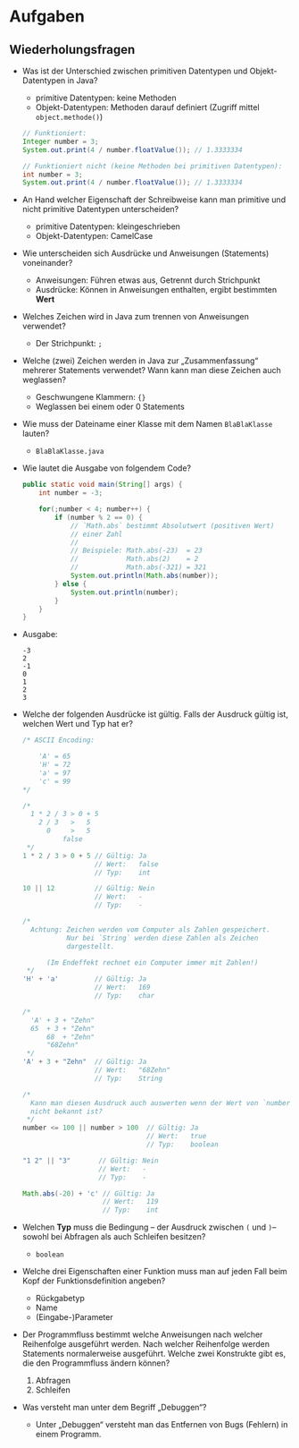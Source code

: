 # Aufgaben

## Wiederholungsfragen

-  Was ist der Unterschied zwischen primitiven Datentypen und Objekt-Datentypen in Java?

   - primitive Datentypen: keine Methoden
   - Objekt-Datentypen: Methoden darauf definiert (Zugriff mittel `object.methode()`)

    ```java
    // Funktioniert:
    Integer number = 3;
    System.out.print(4 / number.floatValue()); // 1.3333334

    // Funktioniert nicht (keine Methoden bei primitiven Datentypen):
    int number = 3;
    System.out.print(4 / number.floatValue()); // 1.3333334
    ```

- An Hand welcher Eigenschaft der Schreibweise kann man primitive und nicht primitive Datentypen unterscheiden?

   - primitive Datentypen: kleingeschrieben
   - Objekt-Datentypen: CamelCase

- Wie unterscheiden sich Ausdrücke und Anweisungen (Statements) voneinander?

   - Anweisungen: Führen etwas aus, Getrennt durch Strichpunkt
   - Ausdrücke: Können in Anweisungen enthalten, ergibt bestimmten **Wert**

- Welches Zeichen wird in Java zum trennen von Anweisungen verwendet?

   - Der Strichpunkt: `;`

- Welche (zwei) Zeichen werden in Java zur „Zusammenfassung“ mehrerer Statements verwendet? Wann kann man diese Zeichen auch weglassen?

   - Geschwungene Klammern: `{}`
   - Weglassen bei einem oder 0 Statements

- Wie muss der Dateiname einer Klasse mit dem Namen `BlaBlaKlasse` lauten?

   - `BlaBlaKlasse.java`

-  Wie lautet die Ausgabe von folgendem Code?

    ```java
    public static void main(String[] args) {
        int number = -3;

        for(;number < 4; number++) {
            if (number % 2 == 0) {
                // `Math.abs` bestimmt Absolutwert (positiven Wert)
                // einer Zahl
                //
                // Beispiele: Math.abs(-23)  = 23
                //            Math.abs(2)    = 2
                //            Math.abs(-321) = 321
                System.out.println(Math.abs(number));
            } else {
                System.out.println(number);
            }
        }
    }
    ```

  - Ausgabe:

    ```
    -3
    2
    -1
    0
    1
    2
    3
    ```

- Welche der folgenden Ausdrücke ist gültig. Falls der Ausdruck gültig ist, welchen Wert und Typ hat er?

  ```java
  /* ASCII Encoding:

      'A' = 65
      'H' = 72
      'a' = 97
      'c' = 99
  */

  /*
    1 * 2 / 3 > 0 + 5
      2 / 3   >   5
        0     >   5
            false
   */
  1 * 2 / 3 > 0 + 5 // Gültig: Ja
                    // Wert:   false
                    // Typ:    int

  10 || 12          // Gültig: Nein
                    // Wert:   -
                    // Typ:    -

  /*
    Achtung: Zeichen werden vom Computer als Zahlen gespeichert.
             Nur bei `String` werden diese Zahlen als Zeichen
             dargestellt.

        (Im Endeffekt rechnet ein Computer immer mit Zahlen!)
   */
  'H' + 'a'         // Gültig: Ja
                    // Wert:   169
                    // Typ:    char

  /*
    'A' + 3 + "Zehn"
    65  + 3 + "Zehn"
        68  + "Zehn"
        "68Zehn"
   */
  'A' + 3 + "Zehn"  // Gültig: Ja
                    // Wert:   "68Zehn"
                    // Typ:    String

  /*
    Kann man diesen Ausdruck auch auswerten wenn der Wert von `number`
    nicht bekannt ist?
   */
  number <= 100 || number > 100  // Gültig: Ja
                                 // Wert:   true
                                 // Typ:    boolean

  "1 2" || "3"       // Gültig: Nein
                     // Wert:   -
                     // Typ:    -

  Math.abs(-20) + 'c' // Gültig: Ja
                      // Wert:   119
                      // Typ:    int
  ```

- Welchen **Typ** muss die Bedingung – der Ausdruck zwischen `(` und `)`– sowohl bei Abfragen als auch Schleifen besitzen?

  - `boolean`

- Welche drei Eigenschaften einer Funktion muss man auf jeden Fall beim Kopf der Funktionsdefinition angeben?

  - Rückgabetyp
  - Name
  - (Eingabe-)Parameter

- Der Programmfluss bestimmt welche Anweisungen nach welcher Reihenfolge ausgeführt werden. Nach welcher Reihenfolge werden Statements normalerweise ausgeführt. Welche zwei Konstrukte gibt es, die den Programmfluss ändern können?

  1. Abfragen
  2. Schleifen

- Was versteht man unter dem Begriff „Debuggen“?

  - Unter „Debuggen“ versteht man das Entfernen von Bugs (Fehlern) in einem Programm.
